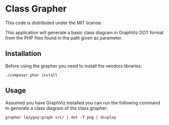 Class Grapher
=============

This code is distributed under the MIT license.

This application will generate a basic class diagram in GraphViz DOT format from
the PHP files found in the path given as parameter.

Installation
------------

Before using the grapher you need to install the vendors libraries:

```
./composer.phar install
```

Usage
-----

Assumed you have GraphViz installed you can run the following command to generate
a class diagram of the class grapher:

```
grapher lazyguy:graph src/ | dot -T png | display
```
